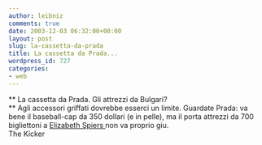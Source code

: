 ```yaml
---
author: leibniz
comments: true
date: 2003-12-03 06:32:00+00:00
layout: post
slug: la-cassetta-da-prada
title: La cassetta da Prada...
wordpress_id: 727
categories:
- web
---
```


   **   La cassetta da Prada. Gli attrezzi da Bulgari?   
** Agli accessori griffati dovrebbe esserci un limite. Guardate Prada: va bene il baseball-cap da 350 dollari (e in pelle), ma il porta attrezzi da 700 bigliettoni a  [ Elizabeth Spiers ](http://thekicker.nymetro.com/archives/000222.html)non va proprio giu.   
The Kicker
